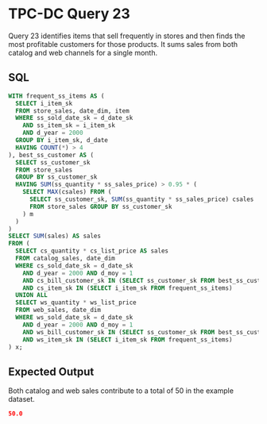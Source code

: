# TPC-DC Query 23

Query 23 identifies items that sell frequently in stores and then finds the most
profitable customers for those products. It sums sales from both catalog and web
channels for a single month.

## SQL
```sql
WITH frequent_ss_items AS (
  SELECT i_item_sk
  FROM store_sales, date_dim, item
  WHERE ss_sold_date_sk = d_date_sk
    AND ss_item_sk = i_item_sk
    AND d_year = 2000
  GROUP BY i_item_sk, d_date
  HAVING COUNT(*) > 4
), best_ss_customer AS (
  SELECT ss_customer_sk
  FROM store_sales
  GROUP BY ss_customer_sk
  HAVING SUM(ss_quantity * ss_sales_price) > 0.95 * (
    SELECT MAX(csales) FROM (
      SELECT ss_customer_sk, SUM(ss_quantity * ss_sales_price) csales
      FROM store_sales GROUP BY ss_customer_sk
    ) m
  )
)
SELECT SUM(sales) AS sales
FROM (
  SELECT cs_quantity * cs_list_price AS sales
  FROM catalog_sales, date_dim
  WHERE cs_sold_date_sk = d_date_sk
    AND d_year = 2000 AND d_moy = 1
    AND cs_bill_customer_sk IN (SELECT ss_customer_sk FROM best_ss_customer)
    AND cs_item_sk IN (SELECT i_item_sk FROM frequent_ss_items)
  UNION ALL
  SELECT ws_quantity * ws_list_price
  FROM web_sales, date_dim
  WHERE ws_sold_date_sk = d_date_sk
    AND d_year = 2000 AND d_moy = 1
    AND ws_bill_customer_sk IN (SELECT ss_customer_sk FROM best_ss_customer)
    AND ws_item_sk IN (SELECT i_item_sk FROM frequent_ss_items)
) x;
```

## Expected Output
Both catalog and web sales contribute to a total of 50 in the example dataset.
```json
50.0
```
